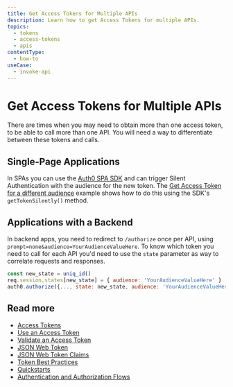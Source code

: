 ```yaml
---
title: Get Access Tokens for Multiple APIs
description: Learn how to get Access Tokens for multiple APIs.
topics:
  - tokens
  - access-tokens
  - apis
contentType:
  - how-to
useCase:
  - invoke-api
---
```

# Get Access Tokens for Multiple APIs

There are times when you may need to obtain more than one access token, to be able to call more than one API. You will need a way to differentiate between these tokens and calls.

## Single-Page Applications

In SPAs you can use the [Auth0 SPA SDK](/libraries/auth0-spa-js) and can trigger Silent Authentication with the audience for the new token. The [Get Access Token for a different audience](/libraries/auth0-spa-js#get-access-token-for-a-different-audience) example shows how to do this using the SDK's `getTokenSilently()` method.

## Applications with a Backend

In backend apps, you need to redirect to `/authorize` once per API, using `prompt=none&audience=YourAudienceValueHere`. To know which token you need to call for each API you'd need to use the `state` parameter as way to correlate requests and responses.

```js
const new_state = uniq_id()
req.session.states[new_state] = { audience: 'YourAudienceValueHere' }
auth0.authorize({..., state: new_state, audience: 'YourAudienceValueHere' }
```

## Read more

* [Access Tokens](/tokens/access-token)
* [Use an Access Token](/tokens/guides/access-token/use-access-tokens)
* [Validate an Access Token](/tokens/guides/access-token/validate-access-token)
* [JSON Web Token](/jwt)
* [JSON Web Token Claims](/tokens/jwt-claims)
* [Token Best Practices](/tokens/concepts/token-best-practices)
* [Quickstarts](/quickstarts)
* [Authentication and Authorization Flows](/flows)